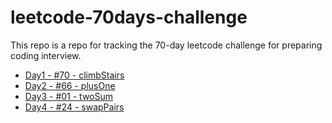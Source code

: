 # leetcode-70days-challenge
This repo is a repo for tracking the 70-day leetcode challenge for preparing coding interview.

- [Day1 - #70 - climbStairs](https://leetcode-cn.com/problems/climbing-stairs)
- [Day2 - #66 - plusOne](https://leetcode-cn.com/problems/plus-one/)
- [Day3 - #01 - twoSum](https://leetcode-cn.com/problems/two-sum/)
- [Day4 - #24 - swapPairs](https://leetcode-cn.com/problems/swap-nodes-in-pairs/)